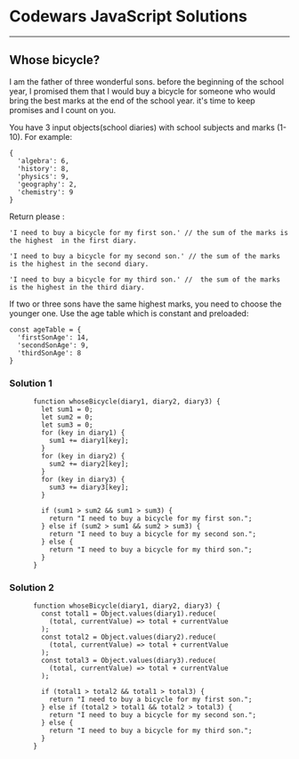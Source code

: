 # Codewars JavaScript Solutions

---

## Whose bicycle?

I am the father of three wonderful sons. before the beginning of the school year, I promised them that I would buy a bicycle for someone who would bring the best marks at the end of the school year. it's time to keep promises and I count on you.

You have 3 input objects(school diaries) with school subjects and marks (1-10). For example:

```
{
  'algebra': 6,
  'history': 8,
  'physics': 9,
  'geography': 2,
  'chemistry': 9
}
```

Return please :

```
'I need to buy a bicycle for my first son.' // the sum of the marks is the highest  in the first diary.

'I need to buy a bicycle for my second son.' // the sum of the marks is the highest in the second diary.

'I need to buy a bicycle for my third son.' //  the sum of the marks is the highest in the third diary.
```

If two or three sons have the same highest marks, you need to choose the younger one. Use the age table which is constant and preloaded:

```
const ageTable = {
  'firstSonAge': 14,
  'secondSonAge': 9,
  'thirdSonAge': 8
}
```

### Solution 1

```
      function whoseBicycle(diary1, diary2, diary3) {
        let sum1 = 0;
        let sum2 = 0;
        let sum3 = 0;
        for (key in diary1) {
          sum1 += diary1[key];
        }
        for (key in diary2) {
          sum2 += diary2[key];
        }
        for (key in diary3) {
          sum3 += diary3[key];
        }

        if (sum1 > sum2 && sum1 > sum3) {
          return "I need to buy a bicycle for my first son.";
        } else if (sum2 > sum1 && sum2 > sum3) {
          return "I need to buy a bicycle for my second son.";
        } else {
          return "I need to buy a bicycle for my third son.";
        }
      }
```

### Solution 2

```
      function whoseBicycle(diary1, diary2, diary3) {
        const total1 = Object.values(diary1).reduce(
          (total, currentValue) => total + currentValue
        );
        const total2 = Object.values(diary2).reduce(
          (total, currentValue) => total + currentValue
        );
        const total3 = Object.values(diary3).reduce(
          (total, currentValue) => total + currentValue
        );

        if (total1 > total2 && total1 > total3) {
          return "I need to buy a bicycle for my first son.";
        } else if (total2 > total1 && total2 > total3) {
          return "I need to buy a bicycle for my second son.";
        } else {
          return "I need to buy a bicycle for my third son.";
        }
      }
```
